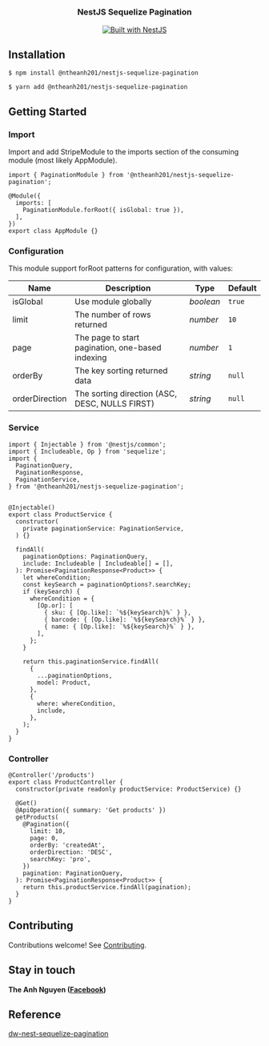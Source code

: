 <h1 align="center"></h1>

<h3 align="center">NestJS Sequelize Pagination</h3>

<div align="center">
  <a href="https://nestjs.com" target="_blank">
    <img src="https://img.shields.io/badge/built%20with-NestJs-red.svg" alt="Built with NestJS">
  </a>
</div>

## Installation

```
$ npm install @ntheanh201/nestjs-sequelize-pagination
```

```
$ yarn add @ntheanh201/nestjs-sequelize-pagination
```

## Getting Started

### Import
Import and add StripeModule to the imports section of the consuming module (most likely AppModule).

```
import { PaginationModule } from '@ntheanh201/nestjs-sequelize-pagination';

@Module({
  imports: [
    PaginationModule.forRoot({ isGlobal: true }),
  ],
})
export class AppModule {}
```

### Configuration

This module support forRoot patterns for configuration, with values:

| Name           | Description                                       | Type                      | Default    |
| -------------- | ------------------------------------------------- | ------------------------- | ---------- |
| isGlobal       | Use module globally                               | _boolean_                 | `true`     |
| limit          | The number of rows returned                       | _number_                  | `10`       |
| page           | The page to start pagination, one-based indexing  | _number_                  | `1`        |
| orderBy        | The key sorting returned data                     | _string_                  | `null`     |
| orderDirection | The sorting direction (ASC, DESC, NULLS FIRST)    | _string_                  | `null`     |

### Service

```
import { Injectable } from '@nestjs/common';
import { Includeable, Op } from 'sequelize';
import {
  PaginationQuery,
  PaginationResponse,
  PaginationService,
} from '@ntheanh201/nestjs-sequelize-pagination';


@Injectable()
export class ProductService {
  constructor(
    private paginationService: PaginationService,
  ) {}

  findAll(
    paginationOptions: PaginationQuery,
    include: Includeable | Includeable[] = [],
  ): Promise<PaginationResponse<Product>> {
    let whereCondition;
    const keySearch = paginationOptions?.searchKey;
    if (keySearch) {
      whereCondition = {
        [Op.or]: [
          { sku: { [Op.like]: `%${keySearch}%` } },
          { barcode: { [Op.like]: `%${keySearch}%` } },
          { name: { [Op.like]: `%${keySearch}%` } },
        ],
      };
    }

    return this.paginationService.findAll(
      {
        ...paginationOptions,
        model: Product,
      },
      {
        where: whereCondition,
        include,
      },
    );
  }
}
```

### Controller

```
@Controller('/products')
export class ProductController {
  constructor(private readonly productService: ProductService) {}

  @Get()
  @ApiOperation({ summary: 'Get products' })
  getProducts(
    @Pagination({
      limit: 10,
      page: 0,
      orderBy: 'createdAt',
      orderDirection: 'DESC',
      searchKey: 'pro',
    })
    pagination: PaginationQuery,
  ): Promise<PaginationResponse<Product>> {
    return this.productService.findAll(pagination);
  }
}
```

## Contributing

Contributions welcome! See [Contributing](CONTRIBUTING.md).

## Stay in touch

**The Anh Nguyen ([Facebook](https://facebook.com/ntheanh201))**

## Reference

[dw-nest-sequelize-pagination](https://www.npmjs.com/package/dw-nest-sequelize-pagination)
